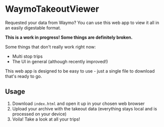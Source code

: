 # WaymoTakeoutViewer
Requested your data from Waymo? You can use this web app to view it all in an easily digestable format.

**This is a work in progress! Some things are definitely broken.**

Some things that don't really work right now:
- Multi stop trips
- The UI in general (although recently improved!)

This web app is designed to be easy to use - just a single file to download that's ready to go.

## Usage
1) Download `index.html` and open it up in your chosen web browser
2) Upload your archive with the takeout data (everything stays local and is processed on your device)
3) Voila! Take a look at all your trips!
